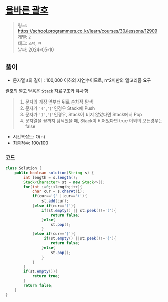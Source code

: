 
# [올바른 괄호](https://school.programmers.co.kr/learn/courses/30/lessons/12909)

> 링크: <https://school.programmers.co.kr/learn/courses/30/lessons/12909>   
> 레벨: `2`   
> 태그: `스택`, `큐`    
> 날짜: 2024-05-10

## 풀이

- 문자열 s의 길이 : 100,000 이하의 자연수이므로, n^2미만의 알고리즘 요구

괄호의 열고 닫음은 `Stack` 자료구조와 유사함

> 1. 문자의 가장 앞부터 뒤로 순차적 탐색
> 2. 문자가 `'('`,`'{'`인경우 Stack에 Push
> 3. 문자가 `')'`,`'}'`인경우, Stack이 비지 않았다면 Stack에서 Pop
> 4. 문자열을 끝까지 탐색했을 때, Stack이 비어있다면 true 이외의 모든경우는 false

- 시간복잡도: O(n) 
- 최종점수: 100/100

### 코드
```java
class Solution {
    public boolean solution(String s) {
        int length = s.length();
        Stack<Character> st = new Stack<>();
        for(int i=0;i<length;i++){
            char cur = s.charAt(i);
            if(cur=='{' ||cur=='('){
                st.add(cur);
            }else if(cur==')'){
                if(st.empty() || st.peek()!='('){
                    return false;
                }else{
                    st.pop();
                }
            }else if(cur=='}'){
                 if(st.empty() ||st.peek()!='{'){
                    return false;
                }else{
                    st.pop();
                }
            }
        }
        if(st.empty()){
            return true;
        }
        return false;
    }
}
```